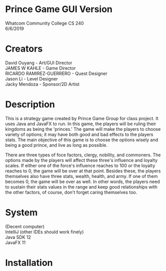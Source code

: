 # Prince Game GUI Version
Whatcom Community College CS 240 <br />
6/6/2019 <br />

# Creators
David Ouyang - Art/GUI Director <br />
JAMES W KAHLE - Game Director <br />
RICARDO RAMIREZ-GUERRERO - Quest Designer <br />
Jason Li - Level Designer <br />
Jacky Mendoza - Sponsor/2D Artist <br />

# Description
This is a strategy game created by Prince Game Group for class project. It uses Java and JavaFX to run. In this game, the players will be ruling their kingdoms as being the 'princes.' The game will make the players to choose variety of options; it may have both good and bad effects to the players stats. The main objective of this game is to choose the options wisely and being a good prince, and live as long as possible. 

There are three types of foce factors, clergy, nobility, and commoners. The options made by the players will affect these three's influence and loyalty scales. If either one of the force's influence reaches to 100 or the loyalty reaches to 0, the game will be over at that point. Besides these, the players themselves also have three stats, wealth, health, and army. If one of them becomes 0, the game will be over as well. In other words, the players need to sustain their stats values in the range and keep good relationships with the other factors, of course, don't forget caring themselves too. 

# System
(Decent computer) <br />
IntelliJ (other IDEs should work finely) <br />
Java SDK 12 <br />
JavaFX 11 <br />

# Installation






